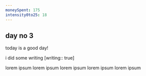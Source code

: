 ```yaml
---
moneySpent: 175
intensity0to25: 18
---
```

## day no 3
today is a good day!
 

i did some writing [writing:: true]

lorem ipsum lorem ipsum lorem ipsum lorem ipsum lorem ipsum
